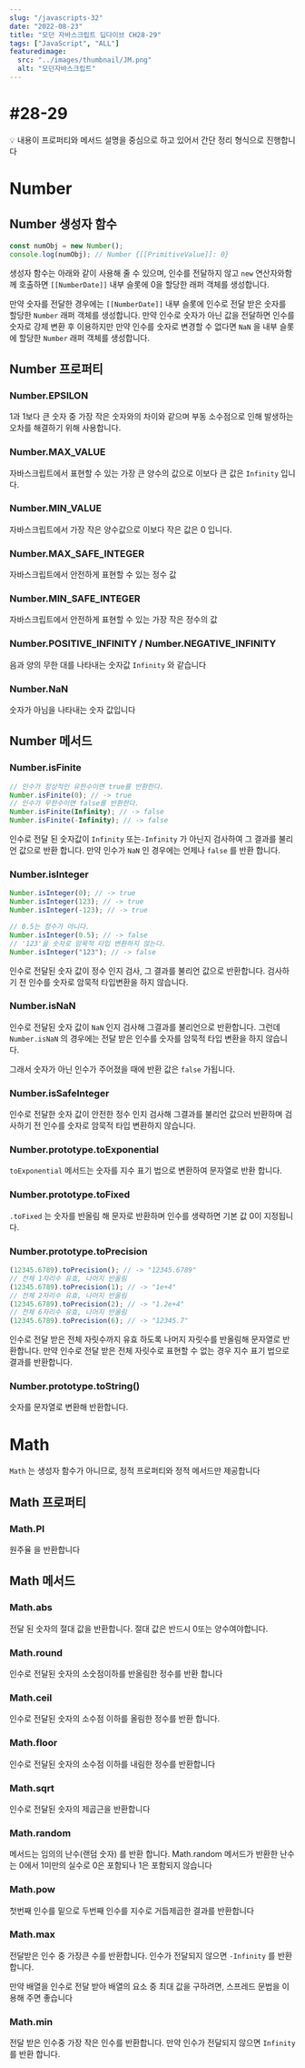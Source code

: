 ```yaml
---
slug: "/javascripts-32"
date: "2022-08-23"
title: "모던 자바스크립트 딥다이브 CH28-29"
tags: ["JavaScript", "ALL"]
featuredimage:
  src: "../images/thumbnail/JM.png"
  alt: "모던자바스크립트"
---
```


# #28-29

<aside>
💡  내용이 프로퍼티와 메서드 설명을 중심으로 하고 있어서 간단 정리 형식으로 진행합니다

</aside>

# Number

## Number 생성자 함수

```jsx
const numObj = new Number();
console.log(numObj); // Number {[[PrimitiveValue]]: 0}
```

생성자 함수는 아래와 같이 사용해 줄 수 있으며, 인수를 전달하지 않고 `new` 연산자와함께 호출하면 `[[NumberDate]]` 내부 슬롯에 0을 할당한 래퍼 객체를 생성합니다.

만약 숫자를 전달한 경우에는 `[[NumberDate]]` 내부 슬롯에 인수로 전달 받은 숫자를 할당한 `Number` 래퍼 객체를 생성합니다. 만약 인수로 숫자가 아닌 값을 전달하면 인수를 숫자로 강제 변환 후 이용하지만 만약 인수를 숫자로 변경할 수 없다면 `NaN` 을 내부 슬롯에 할당한 `Number` 래퍼 객체를 생성합니다.

## Number 프로퍼티

### Number.EPSILON

1과 1보다 큰 숫자 중 가장 작은 숫자와의 차이와 같으며 부동 소수점으로 인해 발생하는 오차를 해결하기 위해 사용합니다.

### Number.MAX_VALUE

자바스크립트에서 표현할 수 있는 가장 큰 양수의 값으로 이보다 큰 값은 `Infinity` 입니다.

### Number.MIN_VALUE

자바스크립트에서 가장 작은 양수값으로 이보다 작은 값은 0 입니다.

### Number.MAX_SAFE_INTEGER

자바스크립트에서 안전하게 표현할 수 있는 정수 값

### Number.MIN_SAFE_INTEGER

자바스크립트에서 안전하게 표현할 수 있는 가장 작은 정수의 값

### Number.POSITIVE_INFINITY / Number.NEGATIVE_INFINITY

음과 양의 무한 대를 나타내는 숫자값 `Infinity` 와 같습니다

### Number.NaN

숫자가 아님을 나타내는 숫자 값입니다

## Number 메서드

### Number.isFinite

```jsx
// 인수가 정상적인 유한수이면 true를 반환한다.
Number.isFinite(0); // -> true
// 인수가 무한수이면 false를 반환한다.
Number.isFinite(Infinity); // -> false
Number.isFinite(-Infinity); // -> false
```

인수로 전달 된 숫자값이 `Infinity` 또는`-Infinity` 가 아닌지 검사하여 그 결과를 불리언 값으로 반환 합니다. 만약 인수가 `NaN` 인 경우에는 언제나 `false` 를 반환 합니다.

### Number.isInteger

```jsx
Number.isInteger(0); // -> true
Number.isInteger(123); // -> true
Number.isInteger(-123); // -> true

// 0.5는 정수가 아니다.
Number.isInteger(0.5); // -> false
// '123'을 숫자로 암묵적 타입 변환하지 않는다.
Number.isInteger("123"); // -> false
```

인수로 전달된 숫자 값이 정수 인지 검사, 그 결과를 불리언 값으로 반환합니다. 검사하기 전 인수를 숫자로 암묵적 타입변환을 하지 않습니다.

### Number.isNaN

인수로 전달된 숫자 값이 `NaN` 인지 검사해 그결과를 불리언으로 반환합니다. 그런데 `Number.isNaN` 의 경우에는 전달 받은 인수를 숫자를 암묵적 타입 변환을 하지 않습니다.

그래서 숫자가 아닌 인수가 주어졌을 때에 반환 값은 `false` 가됩니다.

### Number.isSafeInteger

인수로 전달한 숫자 값이 안전한 정수 인지 검사해 그결과를 불리언 값으러 반환하며 검사하기 전 인수를 숫자로 암묵적 타입 변환하지 않습니다.

### Number.prototype.toExponential

`toExponential` 메서드는 숫자를 지수 표기 법으로 변환하여 문자열로 반환 합니다.

### Number.prototype.toFixed

`.toFixed` 는 숫자를 반올림 해 문자로 반환하며 인수를 생략하면 기본 값 0이 지정됩니다.

### Number.prototype.toPrecision

```jsx
(12345.6789).toPrecision(); // -> "12345.6789"
// 전체 1자리수 유효, 나머지 반올림
(12345.6789).toPrecision(1); // -> "1e+4"
// 전체 2자리수 유효, 나머지 반올림
(12345.6789).toPrecision(2); // -> "1.2e+4"
// 전체 6자리수 유효, 나머지 반올림
(12345.6789).toPrecision(6); // -> "12345.7"
```

인수로 전달 받은 전체 자릿수까지 유효 하도록 나머지 자릿수를 반올림해 문자열로 반환합니다. 만약 인수로 전달 받은 전체 자릿수로 표현할 수 없는 경우 지수 표기 법으로 결과를 반환합니다.

### Number.prototype.toString()

숫자를 문자열로 변환해 반환합니다.

# Math

`Math` 는 생성자 함수가 아니므로, 정적 프로퍼티와 정적 메서드만 제공합니다

## Math 프로퍼티

### Math.PI

원주율 을 반환합니다

## Math 메서드

### Math.abs

전달 된 숫자의 절대 값을 반환합니다. 절대 값은 반드시 0또는 양수여야합니다.

### Math.round

인수로 전달된 숫자의 소숫점이하를 반올림한 정수를 반환 합니다

### Math.ceil

인수로 전달된 숫자의 소수점 이하를 올림한 정수를 반환 합니다.

### Math.floor

인수로 전달된 숫자의 소수점 이하를 내림한 정수를 반환합니다

### Math.sqrt

인수로 전달된 숫자의 제곱근을 반환합니다

### Math.random

메서드는 임의의 난수(랜덤 숫자) 를 반환 합니다. Math.random 메서드가 반환한 난수는 0에서 1미만의 실수로 0은 포함되나 1은 포함되지 않습니다

### Math.pow

첫번째 인수를 밑으로 두번째 인수를 지수로 거듭제곱한 결과를 반환합니다

### Math.max

전달받은 인수 중 가장큰 수를 반환합니다. 인수가 전달되지 않으면 `-Infinity` 를 반환 합니다.

만약 배열을 인수로 전달 받아 배열의 요소 중 최대 값을 구하려면, 스프레드 문법을 이용해 주면 좋습니다

### Math.min

전달 받은 인수중 가장 작은 인수를 반환합니다. 만약 인수가 전달되지 않으면 `Infinity` 를 반환 합니다.
